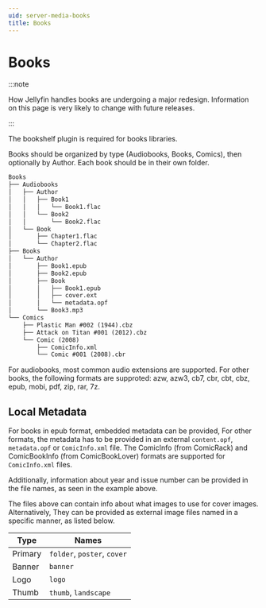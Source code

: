```yaml
---
uid: server-media-books
title: Books
---
```


# Books

:::note

How Jellyfin handles books are undergoing a major redesign. Information on this page is very likely to change with future releases.

:::

The bookshelf plugin is required for books libraries.

Books should be organized by type (Audiobooks, Books, Comics), then optionally by Author. Each book should be in their own folder.

```txt
Books
├── Audiobooks
│   ├── Author
│   │   ├── Book1
│   │   │   └── Book1.flac
│   │   └── Book2
│   │       └── Book2.flac
│   └── Book
│       ├── Chapter1.flac
│       └── Chapter2.flac
├── Books
│   └── Author
│       ├── Book1.epub
│       ├── Book2.epub
│       ├── Book
│       │   ├── Book1.epub
│       │   ├── cover.ext
│       │   └── metadata.opf
│       └── Book3.mp3
└── Comics
    ├── Plastic Man #002 (1944).cbz
    ├── Attack on Titan #001 (2012).cbz
    └── Comic (2008)
        ├── ComicInfo.xml
        └── Comic #001 (2008).cbr
```

For audiobooks, most common audio extensions are supported.
For other books, the following formats are supproted: azw, azw3, cb7, cbr, cbt, cbz, epub, mobi, pdf, zip, rar, 7z.

## Local Metadata

For books in epub format, embedded metadata can be provided, For other formats, the metadata has to be provided in an external `content.opf`, `metadata.opf` or `ComicInfo.xml` file. The ComicInfo (from ComicRack) and ComicBookInfo (from ComicBookLover) formats are supported for `ComicInfo.xml` files.

Additionally, information about year and issue number can be provided in the file names, as seen in the example above.

The files above can contain info about what images to use for cover images. Alternatively, They can be provided as external image files named in a specific manner, as listed below.

| Type    | Names                       |
| ------- | --------------------------- |
| Primary | `folder`, `poster`, `cover` |
| Banner  | `banner`                    |
| Logo    | `logo`                      |
| Thumb   | `thumb`, `landscape`        |
